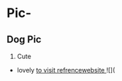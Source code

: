 # Pic-
## Dog Pic
1. Cute
- lovely
<a href ='https://pixabay.com/images/search/dog/'>   to visit refrencewebsite </a>
![](
